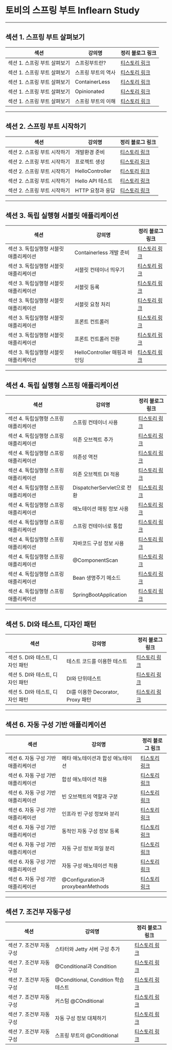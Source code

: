 
# 토비의 스프링 부트 Inflearn Study

---

## 섹션 1. 스프링 부트 살펴보기
| 섹션                 | 강의명           | 정리 블로그 링크                                       |
|--------------------|---------------|-------------------------------------------------|
| 섹션 1. 스프링 부트 살펴보기  | 스프링부트란?        | [티스토리 링크](https://include-hoany.tistory.com/11) |
| 섹션 1. 스프링 부트 살펴보기  | 스프링 부트의 역사     | [티스토리 링크](https://include-hoany.tistory.com/12) |
| 섹션 1. 스프링 부트 살펴보기  | ContainerLess  | [티스토리 링크](https://include-hoany.tistory.com/13) |
| 섹션 1. 스프링 부트 살펴보기  | Opinionated    | [티스토리 링크](https://include-hoany.tistory.com/14) |
| 섹션 1. 스프링 부트 살펴보기| 스프링 부트의 이해     | [티스토리 링크](https://include-hoany.tistory.com/15) |

---

## 섹션 2. 스프링 부트 시작하기
| 섹션                | 강의명             | 정리 블로그 링크                                       |
|-------------------|-----------------|-------------------------------------------------|
| 섹션 2. 스프링 부트 시작하기 | 개발환경 준비         | [티스토리 링크](https://include-hoany.tistory.com/16) |
| 섹션 2. 스프링 부트 시작하기 | 프로젝트 생성         | [티스토리 링크](https://include-hoany.tistory.com/17) |
| 섹션 2. 스프링 부트 시작하기 | HelloController | [티스토리 링크](https://include-hoany.tistory.com/18) |
| 섹션 2. 스프링 부트 시작하기 | Hello API 테스트   | [티스토리 링크](https://include-hoany.tistory.com/19) |
| 섹션 2. 스프링 부트 시작하기 | HTTP 요청과 응답     | [티스토리 링크](https://include-hoany.tistory.com/20) |

---

## 섹션 3. 독립 실행형 서블릿 애플리케이션
| 섹션                       | 강의명                     | 정리 블로그 링크                                       |
|--------------------------|-------------------------|-------------------------------------------------|
| 섹션 3. 독립실행형 서블릿 애플리케이션   | Containerless 개발 준비     | [티스토리 링크](https://include-hoany.tistory.com/21) |
| 섹션 3. 독립실행형 서블릿 애플리케이션   | 서블릿 컨테이너 띄우기            | [티스토리 링크](https://include-hoany.tistory.com/22) |
| 섹션 3. 독립실행형 서블릿 애플리케이션   | 서블릿 등록                  | [티스토리 링크](https://include-hoany.tistory.com/23) |
| 섹션 3. 독립실행형 서블릿 애플리케이션   | 서블릿 요청 처리               | [티스토리 링크](https://include-hoany.tistory.com/24) |
| 섹션 3. 독립실행형 서블릿 애플리케이션   | 프론트 컨트롤러                | [티스토리 링크](https://include-hoany.tistory.com/25) |
| 섹션 3. 독립실행형 서블릿 애플리케이션   | 프론트 컨트롤러 전환             | [티스토리 링크](https://include-hoany.tistory.com/26) |
| 섹션 3. 독립실행형 서블릿 애플리케이션   | HelloController 매핑과 바인딩 | [티스토리 링크](https://include-hoany.tistory.com/27) |

---

## 섹션 4. 독립 실행형 스프링 애플리케이션
| 섹션                     | 강의명                    | 정리 블로그 링크                                       |
|------------------------|------------------------|-------------------------------------------------|
| 섹션 4. 독립실행형 스프링 애플리케이션 | 스프링 컨테이너 사용            | [티스토리 링크](https://include-hoany.tistory.com/28) |
| 섹션 4. 독립실행형 스프링 애플리케이션 | 의존 오브젝트 추가             | [티스토리 링크](https://include-hoany.tistory.com/29) |
| 섹션 4. 독립실행형 스프링 애플리케이션 | 의존성 역전                 | [티스토리 링크](https://include-hoany.tistory.com/30) |
| 섹션 4. 독립실행형 스프링 애플리케이션 | 의존 오브젝트 DI 적용          | [티스토리 링크](https://include-hoany.tistory.com/31) |
| 섹션 4. 독립실행형 스프링 애플리케이션 | DispatcherServlet으로 전환 | [티스토리 링크](https://include-hoany.tistory.com/32) |
| 섹션 4. 독립실행형 스프링 애플리케이션 | 애노테이션 매핑 정보 사용         | [티스토리 링크](https://include-hoany.tistory.com/33) |
| 섹션 4. 독립실행형 스프링 애플리케이션 | 스프링 컨테이너로 통합           | [티스토리 링크](https://include-hoany.tistory.com/34) |
| 섹션 4. 독립실행형 스프링 애플리케이션 | 자바코드 구성 정보 사용          | [티스토리 링크](https://include-hoany.tistory.com/35) |
| 섹션 4. 독립실행형 스프링 애플리케이션 | @ComponentScan         | [티스토리 링크](https://include-hoany.tistory.com/36) |
| 섹션 4. 독립실행형 스프링 애플리케이션 | Bean 생명주기 메소드          | [티스토리 링크](https://include-hoany.tistory.com/37) |
| 섹션 4. 독립실행형 스프링 애플리케이션 | SpringBootApplication  | [티스토리 링크](https://include-hoany.tistory.com/38) |

---

## 섹션 5. DI와 테스트, 디자인 패턴
| 섹션                     | 강의명                         | 정리 블로그 링크                                       |
|------------------------|-----------------------------|-------------------------------------------------|
| 섹션 5. DI와 테스트, 디자인 패턴  | 테스트 코드를 이용한 테스트             | [티스토리 링크](https://include-hoany.tistory.com/40) 
| 섹션 5. DI와 테스트, 디자인 패턴  | DI와 단위테스트                   | [티스토리 링크](https://include-hoany.tistory.com/41) |
| 섹션 5. DI와 테스트, 디자인 패턴  | DI를 이용한 Decorator, Proxy 패턴 | [티스토리 링크](https://include-hoany.tistory.com/42)

---

## 섹션 6. 자동 구성 기반 애플리케이션
| 섹션                    | 강의명                              | 정리 블로그 링크                                       |
|-----------------------|----------------------------------|-------------------------------------------------|
| 섹션 6. 자동 구성 기반 애플리케이션 | 메타 애노테이션과 합성 애노테이션               | [티스토리 링크](https://include-hoany.tistory.com/43) 
| 섹션 6. 자동 구성 기반 애플리케이션 | 합성 애노테이션 적용                      | [티스토리 링크](https://include-hoany.tistory.com/44) |
| 섹션 6. 자동 구성 기반 애플리케이션 | 빈 오브젝트의 역할과 구분                   | [티스토리 링크](https://include-hoany.tistory.com/45) |
| 섹션 6. 자동 구성 기반 애플리케이션 | 인프라 빈 구성 정보와 분리                  | [티스토리 링크](https://include-hoany.tistory.com/46) |
| 섹션 6. 자동 구성 기반 애플리케이션 | 동적인 자동 구성 정보 등록                  | [티스토리 링크](https://include-hoany.tistory.com/50) |
| 섹션 6. 자동 구성 기반 애플리케이션 | 자동 구성 정보 파일 분리                   | [티스토리 링크](https://include-hoany.tistory.com/47) |
| 섹션 6. 자동 구성 기반 애플리케이션 | 자동 구성 애노테이션 적용                   | [티스토리 링크](https://include-hoany.tistory.com/48) |
| 섹션 6. 자동 구성 기반 애플리케이션 | @Configuration과 proxybeanMethods | [티스토리 링크](https://include-hoany.tistory.com/49) |

---

## 섹션 7. 조건부 자동구성
| 섹션                    | 강의명                            | 정리 블로그 링크                                       |
|-----------------------|--------------------------------|-------------------------------------------------|
| 섹션 7. 조건부 자동구성        | 스타터와 Jetty 서버 구성 추가            | [티스토리 링크](https://include-hoany.tistory.com/53) 
| 섹션 7. 조건부 자동구성        | @Conditional과 Condition        | [티스토리 링크](https://include-hoany.tistory.com/54) 
| 섹션 7. 조건부 자동구성        | @Conditional, Condition 학습 테스트 | [티스토리 링크](https://include-hoany.tistory.com/55) 
| 섹션 7. 조건부 자동구성        | 커스텀 @COnditional               | [티스토리 링크](https://include-hoany.tistory.com/56) 
| 섹션 7. 조건부 자동구성        | 자동 구성 정보 대체하기                  | [티스토리 링크](https://include-hoany.tistory.com/57) 
| 섹션 7. 조건부 자동구성        | 스프링 부트의 @Conditional           | [티스토리 링크](https://include-hoany.tistory.com/58) 
